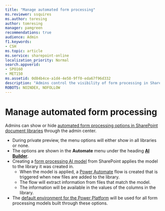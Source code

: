 ```yaml
---
title: "Manage automated form processing"
ms.reviewer: ssquires
ms.author: toresing
author: tomresing
manager: pamgreen
recommendations: true
audience: Admin
f1.keywords:
- CSH
ms.topic: article
ms.service: sharepoint-online
localization_priority: Normal
search.appverid:
- SPO160
- MET150
ms.assetid: 0d84b4ce-a1d4-4e58-9ff0-eda67f96d332
description: "Admins control the visibility of form processing in SharePoint document libraries through the admin center."
ROBOTS: NOINDEX, NOFOLLOW
---
```


# Manage automated form processing

Admins can show or hide [automated form processing options in SharePoint document libraries](https://support.office.com/article/form-processing-in-sharepoint-cecf236f-224d-4630-9082-b5c79e0cd59a) through the admin center. 

* During private preview, the menu options will either show in all libraries or none.
* The options are shown in the **Automate** menu under the heading **[AI Builder](/ai-builder/overview)**.
* Creating a [form processing AI model](/ai-builder/form-processing-model-overview) from SharePoint applies the model to the library it was created in. 
  * When the model is applied, a [Power Automate](/power-automate/getting-started) flow is created that is triggered when new files are added to the library.
  * The flow will extract information from files that match the model. 
  * The information will be available in the values of the columns in the library. 
* The [default environment for the Power Platform](/power-platform/admin/environments-overview#the-default-environment) will be used for all form processing models built through these options.